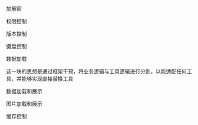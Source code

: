 加解密

权限控制

版本控制

键盘控制


数据加载


这一块的思想是通过框架干预，将业务逻辑与工具逻辑进行分割，以能适配任何工具，并能够实现直接替换工具

数据加载和展示

图片加载和展示

缓存控制